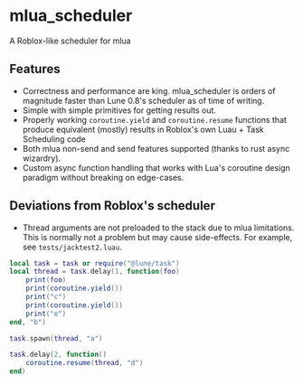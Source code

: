 # mlua_scheduler

A Roblox-like scheduler for mlua

## Features

- Correctness and performance are king. mlua_scheduler is orders of magnitude faster than Lune 0.8's scheduler as of time of writing.
- Simple with simple primitives for getting results out.
- Properly working ``coroutine.yield`` and ``coroutine.resume`` functions that produce equivalent (mostly) results in Roblox's own Luau + Task Scheduling code
- Both mlua non-send and send features supported (thanks to rust async wizardry).
- Custom async function handling that works with Lua's coroutine design paradigm without breaking on edge-cases.

## Deviations from Roblox's scheduler

- Thread arguments are not preloaded to the stack due to mlua limitations. This is normally not a problem but may cause side-effects. For example, see ``tests/jacktest2.luau``.

```lua
local task = task or require("@lune/task")
local thread = task.delay(1, function(foo)
    print(foo)
    print(coroutine.yield())
    print("c")
    print(coroutine.yield())
    print("e")
end, "b")

task.spawn(thread, "a")

task.delay(2, function()
    coroutine.resume(thread, "d")
end)
```